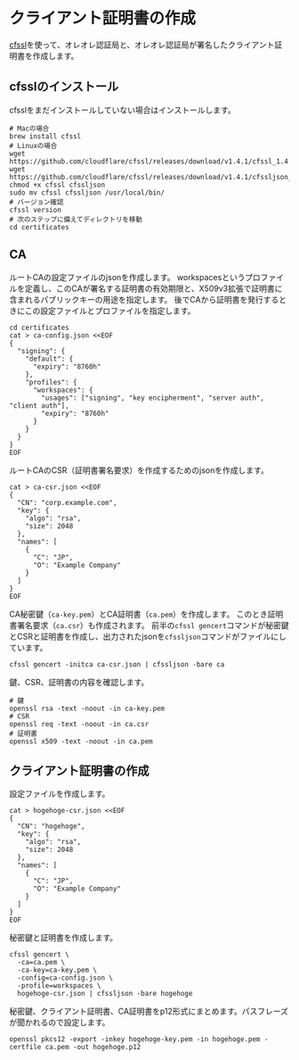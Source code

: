 # クライアント証明書の作成

[cfssl](https://github.com/cloudflare/cfssl)を使って、オレオレ認証局と、オレオレ認証局が署名したクライアント証明書を作成します。

## cfsslのインストール

cfsslをまだインストールしていない場合はインストールします。

```
# Macの場合
brew install cfssl
# Linuxの場合
wget https://github.com/cloudflare/cfssl/releases/download/v1.4.1/cfssl_1.4.1_linux_amd64
wget https://github.com/cloudflare/cfssl/releases/download/v1.4.1/cfssljson_1.4.1_linux_amd64
chmod +x cfssl cfssljson
sudo mv cfssl cfssljson /usr/local/bin/
# バージョン確認
cfssl version
# 次のステップに備えてディレクトリを移動
cd certificates
```

## CA

ルートCAの設定ファイルのjsonを作成します。
workspacesというプロファイルを定義し、このCAが署名する証明書の有効期限と、X509v3拡張で証明書に含まれるパブリックキーの用途を指定します。
後でCAから証明書を発行するときにこの設定ファイルとプロファイルを指定します。

```
cd certificates
cat > ca-config.json <<EOF
{
  "signing": {
    "default": {
      "expiry": "8760h"
    },
    "profiles": {
      "workspaces": {
        "usages": ["signing", "key encipherment", "server auth", "client auth"],
        "expiry": "8760h"
      }
    }
  }
}
EOF
```

ルートCAのCSR（証明書署名要求）を作成するためのjsonを作成します。

```
cat > ca-csr.json <<EOF
{
  "CN": "corp.example.com",
  "key": {
    "algo": "rsa",
    "size": 2048
  },
  "names": [
    {
      "C": "JP",
      "O": "Example Company"
    }
  ]
}
EOF
```

CA秘密鍵（`ca-key.pem`）とCA証明書（`ca.pem`）を作成します。
このとき証明書署名要求（`ca.csr`）も作成されます。
前半の`cfssl gencert`コマンドが秘密鍵とCSRと証明書を作成し、出力されたjsonを`cfssljson`コマンドがファイルにしています。

```
cfssl gencert -initca ca-csr.json | cfssljson -bare ca
```

鍵、CSR、証明書の内容を確認します。

```
# 鍵
openssl rsa -text -noout -in ca-key.pem
# CSR
openssl req -text -noout -in ca.csr
# 証明書
openssl x509 -text -noout -in ca.pem
```

## クライアント証明書の作成

設定ファイルを作成します。

```
cat > hogehoge-csr.json <<EOF
{
  "CN": "hogehoge",
  "key": {
    "algo": "rsa",
    "size": 2048
  },
  "names": [
    {
      "C": "JP",
      "O": "Example Company"
    }
  ]
}
EOF
```

秘密鍵と証明書を作成します。

```
cfssl gencert \
  -ca=ca.pem \
  -ca-key=ca-key.pem \
  -config=ca-config.json \
  -profile=workspaces \
  hogehoge-csr.json | cfssljson -bare hogehoge
```

秘密鍵、クライアント証明書、CA証明書をp12形式にまとめます。パスフレーズが聞かれるので設定します。

```
openssl pkcs12 -export -inkey hogehoge-key.pem -in hogehoge.pem -certfile ca.pem -out hogehoge.p12
```
